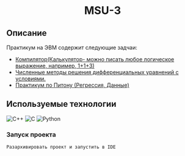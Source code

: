 <h1 align="center">MSU-3</h1>

## Описание
Практикум на ЭВМ содержит следующие задчаи:
+ [Компилятор(Калькулятор- можно писать любое логическое выражение, например, 1+1+3)](https://github.com/SoinRoma/MSU_3Course/tree/master/Calculator)
+ [Численные методы решения дифференциальных уравнений с условиями.](https://github.com/SoinRoma/MSU_3Course/tree/master/Numerical%20Methods)
+ [Практикум по Питону (Регрессия, Данные)](https://github.com/SoinRoma/MSU_3Course/tree/master/PraktikumPython)

## Используемые технологии
![C++](https://img.shields.io/badge/-C++-black?style=flat-square&logo=c++5&logoColor=c++)
![C](https://img.shields.io/badge/-C-black?style=flat-square&logo=c5&logoColor=c)
![Python](https://img.shields.io/badge/-Python-black?style=flat-square&logo=Python)

### Запуск проекта
```
Разархивировать проект и запустить в IDE
```
